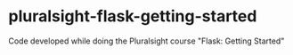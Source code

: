 # pluralsight-flask-getting-started
Code developed while doing the Pluralsight course "Flask: Getting Started"
